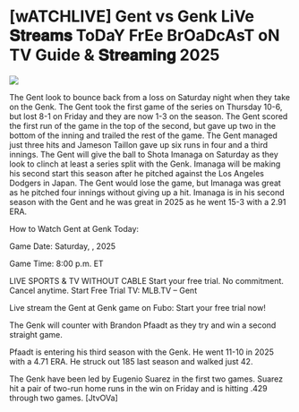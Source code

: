 # [wATCHLIVE] Gent vs Genk LiVe 𝐒𝐭𝐫𝐞𝐚𝐦𝐬 ToDaY FrEe BrOaDcAsT oN TV Guide & 𝐒𝐭𝐫𝐞𝐚𝐦𝐢𝐧𝐠  2025  
  
  
[![](https://i.imgur.com/qSNzIqt.png)](https://movie.rssnews.media/kMFExMAeU.php)  
  
The Gent look to bounce back from a loss on Saturday night when they take on the Genk. The Gent took the first game of the series on Thursday 10-6, but lost 8-1 on Friday and they are now 1-3 on the season. The Gent scored the first run of the game in the top of the second, but gave up two in the bottom of the inning and trailed the rest of the game. The Gent managed just three hits and Jameson Taillon gave up six runs in four and a third innings. The Gent will give the ball to Shota Imanaga on Saturday as they look to clinch at least a series split with the Genk. Imanaga will be making his second start this season after he pitched against the Los Angeles Dodgers in Japan. The Gent would lose the game, but Imanaga was great as he pitched four innings without giving up a hit. Imanaga is in his second season with the Gent and he was great in 2025 as he went 15-3 with a 2.91 ERA.

How to Watch Gent at Genk Today:

Game Date: Saturday, , 2025

Game Time: 8:00 p.m. ET

LIVE SPORTS & TV WITHOUT CABLE
Start your free trial. No commitment. Cancel anytime.
Start Free Trial
TV: MLB.TV – Gent

Live stream the Gent at Genk game on Fubo: Start your free trial now!

The Genk will counter with Brandon Pfaadt as they try and win a second straight game.

Pfaadt is entering his third season with the Genk. He went 11-10 in 2025 with a 4.71 ERA. He struck out 185 last season and walked just 42.

The Genk have been led by Eugenio Suarez in the first two games. Suarez hit a pair of two-run home runs in the win on Friday and is hitting .429 through two games. [JtvOVa]